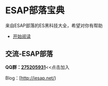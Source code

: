 # ESAP部落宝典

来自ESAP部落的ES黑科技大全，希望对你有帮助

- [开始阅读](preface.md)
 
## 交流-ESAP部落
**QQ群：[275205931](http://shang.qq.com/wpa/qunwpa?idkey=8065d28ea0b39649052de5d2aeab377014d268a5a9fa7463d4873b205233aaff)**<<点击加入

Blog：[http://iesap.net/)
